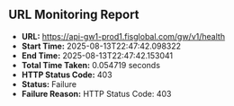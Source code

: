 ## URL Monitoring Report

- **URL:** https://api-gw1-prod1.fisglobal.com/gw/v1/health
- **Start Time:** 2025-08-13T22:47:42.098322
- **End Time:** 2025-08-13T22:47:42.153041
- **Total Time Taken:** 0.054719 seconds
- **HTTP Status Code:** 403
- **Status:** Failure
- **Failure Reason:** HTTP Status Code: 403
